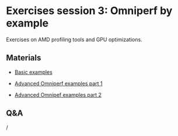 # Exercises session 3: Omniperf by example

Exercises on AMD profiling tools and GPU optimizations.


## Materials

-   [Basic examples](https://hackmd.io/@sfantao/lumi-training-oslo2024-basic-examples)

-   [Advanced Omniperf examples part 1](https://hackmd.io/@sfantao/lumi-training-oslo2024-advanced-omniperf1)

-   [Advanced Omnipef examples part 2](https://hackmd.io/@sfantao/lumi-training-oslo2024-advanced-omniperf2)


## Q&A

/
